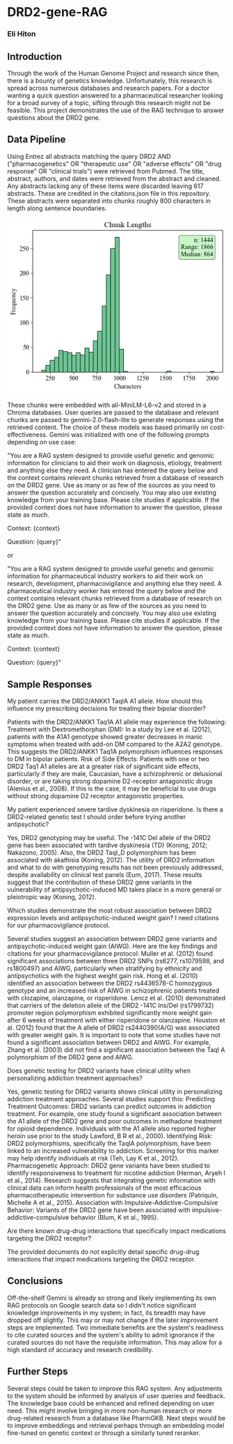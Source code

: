 # DRD2-gene-RAG
### Eli Hiton

## Introduction
Through the work of the Human Genome Project and research since then, there is a bounty of genetics knowledge. Unfortunately, this research is spread across numerous databases and research papers. For a doctor wanting a quick question answered to a pharmaceutical researcher looking for a broad survey of a topic, sifting through this research might not be feasible. This project demonstrates the use of the RAG technique to answer questions about the DRD2 gene.

## Data Pipeline
Using Entrez all abstracts matching the query DRD2 AND ("pharmacogenetics" OR "therapeutic use" OR "adverse effects" OR "drug response" OR "clinical trials") were retrieved from Pubmed. The title, abstract, authors, and dates were retrieved from the abstract and cleaned. Any abstracts lacking any of these items were discarded leaving 617 abstracts. These are credited in the citations.json file in this repository. These abstracts were separated into chunks roughly 800 characters in length along sentence boundaries. 

<div align="center">
  <img src="https://github.com/elihiton/DRD2-gene-RAG/blob/main/chunk-length-histogram.png" alt="Chunk Length Histogram">
</div>

These chunks were embedded with all-MiniLM-L6-v2 and stored in a Chroma databases. User queries are passed to the database and relevant chunks are passed to gemini-2.0-flash-lite to generate responses using the retrieved content. The choice of these models was based primarily on cost-effectiveness. Gemini was initialized with one of the following prompts depending on use case:

"You are a RAG system designed to provide useful genetic and genomic information for clinicians to aid their work on
diagnosis, etiology, treatment and anything else they need.
A clinician has entered the query below and the context contains relevant chunks retrieved from a database of research on the DRD2 gene. 
Use as many or as few of the sources as you need to answer the question accurately and concisely. You may also use existing knowledge from your training base.
Please cite studies if applicable. If the provided context does not have information to answer the question, please state as much.

Context: {context}

Question: {query}"

or

"You are a RAG system designed to provide useful genetic and genomic information for pharmaceutical industry workers to aid their work on
research, development, pharmacovigilance and anything else they need.
A pharmaceutical industry worker has entered the query below and the context contains relevant chunks retrieved from a database of research on the DRD2 gene. 
Use as many or as few of the sources as you need to answer the question accurately and concisely. You may also use existing knowledge from your training base.
Please cite studies if applicable. If the provided context does not have information to answer the question, please state as much.

Context: {context}

Question: {query}"

## Sample Responses
My patient carries the DRD2/ANKK1 TaqIA A1 allele. How should this influence my prescribing decisions for treating their bipolar disorder?

Patients with the DRD2/ANKK1 Taq1A A1 allele may experience the following:
Treatment with Dextromethorphan (DM): In a study by Lee et al. (2012), patients with the A1A1 genotype showed greater decreases in manic symptoms when treated with add-on DM compared to the A2A2 genotype. This suggests the DRD2/ANKK1 Taq1A polymorphism influences responses to DM in bipolar patients.
Risk of Side Effects: Patients with one or two DRD2 Taq1 A1 alleles are at a greater risk of significant side effects, particularly if they are male, Caucasian, have a schizophrenic or delusional disorder, or are taking strong dopamine D2-receptor antagonistic drugs (Alenius et al., 2008). If this is the case, it may be beneficial to use drugs without strong dopamine D2 receptor antagonistic properties.

My patient experienced severe tardive dyskinesia on risperidone. Is there a DRD2-related genetic test I should order before trying another antipsychotic?

Yes, DRD2 genotyping may be useful. The -141C Del allele of the DRD2 gene has been associated with tardive dyskinesia (TD) (Koning, 2012; Nakazono, 2005). Also, the DRD2 TaqI_D polymorphism has been associated with akathisia (Koning, 2012). The utility of DRD2 information and what to do with genotyping results has not been previously addressed, despite availability on clinical test panels (Eum, 2017). These results suggest that the contribution of these DRD2 gene variants in the vulnerability of antipsychotic-induced MD takes place in a more general or pleiotropic way (Koning, 2012).

Which studies demonstrate the most robust association between DRD2 expression levels and antipsychotic-induced weight gain? I need citations for our pharmacovigilance protocol.

Several studies suggest an association between DRD2 gene variants and antipsychotic-induced weight gain (AIWG). Here are the key findings and citations for your pharmacovigilance protocol:
Muller et al. (2012) found significant associations between three DRD2 SNPs (rs6277, rs1079598, and rs1800497) and AIWG, particularly when stratifying by ethnicity and antipsychotics with the highest weight gain risk.
Hong et al. (2010) identified an association between the DRD2 rs4436578-C homozygous genotype and an increased risk of AIWG in schizophrenic patients treated with clozapine, olanzapine, or risperidone.
Lencz et al. (2010) demonstrated that carriers of the deletion allele of the DRD2 -141C Ins/Del (rs1799732) promoter region polymorphism exhibited significantly more weight gain after 6 weeks of treatment with either risperidone or olanzapine.
Houston et al. (2012) found that the A allele of DRD2 rs2440390(A/G) was associated with greater weight gain.
It is important to note that some studies have not found a significant association between DRD2 and AIWG. For example, Zhang et al. (2003) did not find a significant association between the TaqI A polymorphism of the DRD2 gene and AIWG.

Does genetic testing for DRD2 variants have clinical utility when personalizing addiction treatment approaches?

Yes, genetic testing for DRD2 variants shows clinical utility in personalizing addiction treatment approaches. Several studies support this:
Predicting Treatment Outcomes: DRD2 variants can predict outcomes in addiction treatment. For example, one study found a significant association between the A1 allele of the DRD2 gene and poor outcomes in methadone treatment for opioid dependence. Individuals with the A1 allele also reported higher heroin use prior to the study Lawford, B R et al., 2000).
Identifying Risk: DRD2 polymorphisms, specifically the TaqIA polymorphism, have been linked to an increased vulnerability to addiction. Screening for this marker may help identify individuals at risk (Teh, Lay K et al., 2012).
Pharmacogenetic Approach: DRD2 gene variants have been studied to identify responsiveness to treatment for nicotine addiction (Herman, Aryeh I et al., 2014). Research suggests that integrating genetic information with clinical data can inform health professionals of the most efficacious pharmacotherapeutic intervention for substance use disorders (Patriquin, Michelle A et al., 2015).
Association with Impulsive-Addictive-Compulsive Behavior: Variants of the DRD2 gene have been associated with impulsive-addictive-compulsive behavior (Blum, K et al., 1995).

Are there known drug-drug interactions that specifically impact medications targeting the DRD2 receptor?

The provided documents do not explicitly detail specific drug-drug interactions that impact medications targeting the DRD2 receptor.

## Conclusions
Off-the-shelf Gemini is already so strong and likely implementing its own RAG protocols on Google search data so I didn't notice significant knowledge improvements in my system; in fact, its breadth may have dropped off slightly. This may or may not change if the later improvement steps are implemented. Two immediate benefits are the system's readiness to cite curated sources and the system's ability to admit ignorance if the curated sources do not have the requisite information. This may allow for a high standard of accuracy and research credibility. 


## Further Steps
Several steps could be taken to improve this RAG system. Any adjustments to the system should be informed by analysis of user queries and feedback. The knowledge base could be enhanced and refined depending on user need. This might involve bringing in more non-human research or more drug-related research from a database like PharmGKB. Next steps would be to improve embeddings and retrieval perhaps through an embedding model fine-tuned on genetic context or through a similarly tuned reranker.
